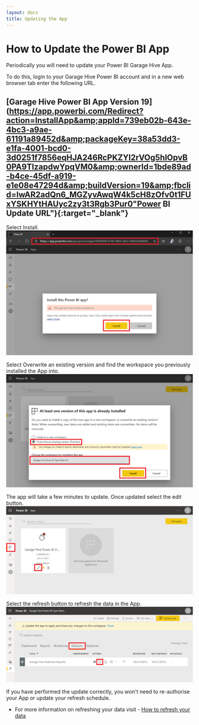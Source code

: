 ```yaml
---
layout: docs
title: Updating the App
---
```


#   How to Update the Power BI App

Periodically you will need to update your Power BI Garage Hive App. 

To do this, login to your Garage Hive Power BI account and in a new web browser tab enter the following URL.

## [Garage Hive Power BI App Version 19](https://app.powerbi.com/Redirect?action=InstallApp&amp;appId=739eb02b-643e-4bc3-a9ae-61191a89452d&amp;packageKey=38a53dd3-e1fa-4001-bcd0-3d0251f7856eqHJA246RcPKZYI2rVOg5hlOpvB0PA9TIzapdwYpqVM0&amp;ownerId=1bde89ad-b4ce-45df-a919-e1e08e47294d&amp;buildVersion=19&amp;fbclid=IwAR2adQn6_MGZyvAwqW4k5cH8zOfv0t1FUxYSKHYtHAUyc2zy3t3Rgb3Pur0"Power BI Update URL"){:target="_blank"}
   

Select Install.
![](media/powerbi-app-update.png)

Select Overwrite an existing version and find the workspace you previously installed the App into. 
![](media/powerbi-app-overwrite.png)

The app will take a few minutes to update. Once updated select the edit button. 
![](media/powerbi-app-update-overwrite-edit.png)

Select the refresh button to refresh the data in the App. 
![](media/powerbi-app-update-refresh.png)

If you have performed the update correctly, you won't need to re-authorise your App or update your refresh schedule. 

* For more information on refreshing your data visit - [How to refresh your data](https://docs.garagehive.co.uk/docs/powerbi-refresh-data.html "How to refresh your data")